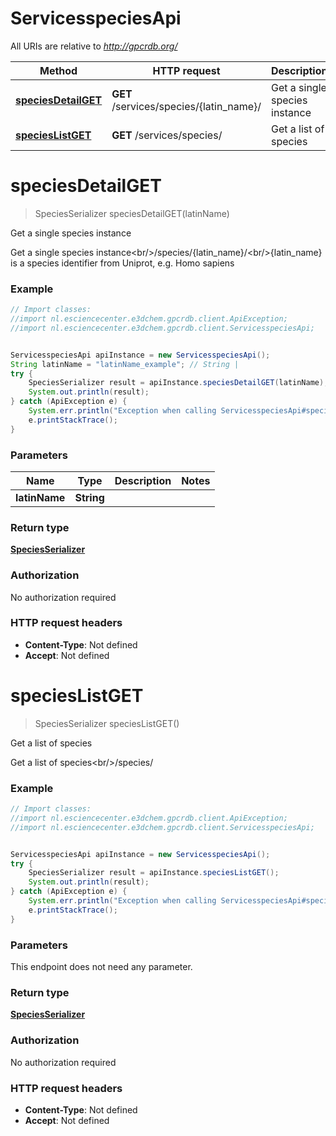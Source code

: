 # ServicesspeciesApi

All URIs are relative to *http://gpcrdb.org/*

Method | HTTP request | Description
------------- | ------------- | -------------
[**speciesDetailGET**](ServicesspeciesApi.md#speciesDetailGET) | **GET** /services/species/{latin_name}/ | Get a single species instance
[**speciesListGET**](ServicesspeciesApi.md#speciesListGET) | **GET** /services/species/ | Get a list of species


<a name="speciesDetailGET"></a>
# **speciesDetailGET**
> SpeciesSerializer speciesDetailGET(latinName)

Get a single species instance

Get a single species instance&lt;br/&gt;/species/{latin_name}/&lt;br/&gt;{latin_name} is a species identifier from Uniprot, e.g. Homo sapiens

### Example
```java
// Import classes:
//import nl.esciencecenter.e3dchem.gpcrdb.client.ApiException;
//import nl.esciencecenter.e3dchem.gpcrdb.client.ServicesspeciesApi;


ServicesspeciesApi apiInstance = new ServicesspeciesApi();
String latinName = "latinName_example"; // String | 
try {
    SpeciesSerializer result = apiInstance.speciesDetailGET(latinName);
    System.out.println(result);
} catch (ApiException e) {
    System.err.println("Exception when calling ServicesspeciesApi#speciesDetailGET");
    e.printStackTrace();
}
```

### Parameters

Name | Type | Description  | Notes
------------- | ------------- | ------------- | -------------
 **latinName** | **String**|  |

### Return type

[**SpeciesSerializer**](SpeciesSerializer.md)

### Authorization

No authorization required

### HTTP request headers

 - **Content-Type**: Not defined
 - **Accept**: Not defined

<a name="speciesListGET"></a>
# **speciesListGET**
> SpeciesSerializer speciesListGET()

Get a list of species

Get a list of species&lt;br/&gt;/species/

### Example
```java
// Import classes:
//import nl.esciencecenter.e3dchem.gpcrdb.client.ApiException;
//import nl.esciencecenter.e3dchem.gpcrdb.client.ServicesspeciesApi;


ServicesspeciesApi apiInstance = new ServicesspeciesApi();
try {
    SpeciesSerializer result = apiInstance.speciesListGET();
    System.out.println(result);
} catch (ApiException e) {
    System.err.println("Exception when calling ServicesspeciesApi#speciesListGET");
    e.printStackTrace();
}
```

### Parameters
This endpoint does not need any parameter.

### Return type

[**SpeciesSerializer**](SpeciesSerializer.md)

### Authorization

No authorization required

### HTTP request headers

 - **Content-Type**: Not defined
 - **Accept**: Not defined

